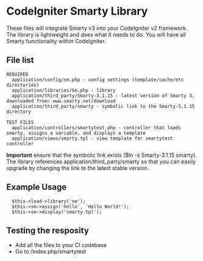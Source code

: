 CodeIgniter Smarty Library
================

These files will integrate Smarty v3 into your CodeIgniter v2 framework. The library is lightweight and does what it needs to do. You will have all Smarty functionality within CodeIgniter. 

## File list
```
REQUIRED
  application/config/sm.php - config settings (template/cache/etc directories)
  application/libraries/Sm.php - library
  application/third_party/Smarty-3.1.15 - latest version of Smarty 3, downloaded from: www.smarty.net/download
  application/third_party/smarty - symbolic link to the Smarty-3.1.15 directory

TEST FILES
  application/controllers/smartytest.php - controller that loads smarty, assigns a variable, and displays a template
  application/views/smarty.tpl - view template for smartytest controller
```

**Important** ensure that the symbolic link exists ($ln -s Smarty-3.1.15 smarty). The library references application/third_party/smarty so that you can easily upgrade by changing the link to the latest stable version. 

## Example Usage
```
  $this->load->library('sm');
  $this->sm->assign('hello', 'Hello World!');
  $this->sm->display('smarty.tpl');
```

## Testing the resposity 
  * Add all the files to your CI codebase
  * Go to /index.php/smartytest

